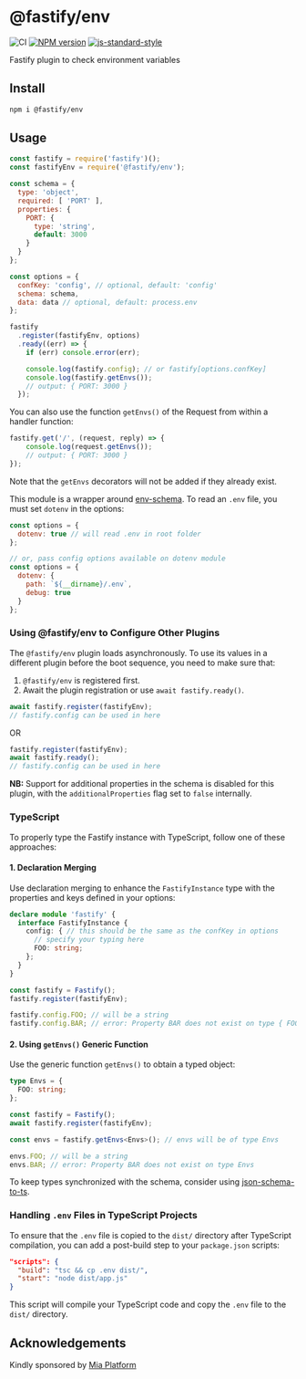 
# @fastify/env

![CI](https://github.com/fastify/fastify-env/workflows/CI/badge.svg)
[![NPM version](https://img.shields.io/npm/v/@fastify/env.svg?style=flat)](https://www.npmjs.com/package/@fastify/env)
[![js-standard-style](https://img.shields.io/badge/code%20style-standard-brightgreen.svg?style=flat)](https://standardjs.com/)

Fastify plugin to check environment variables

## Install

```bash
npm i @fastify/env
```

## Usage

```js
const fastify = require('fastify')();
const fastifyEnv = require('@fastify/env');

const schema = {
  type: 'object',
  required: [ 'PORT' ],
  properties: {
    PORT: {
      type: 'string',
      default: 3000
    }
  }
};

const options = {
  confKey: 'config', // optional, default: 'config'
  schema: schema,
  data: data // optional, default: process.env
};

fastify
  .register(fastifyEnv, options)
  .ready((err) => {
    if (err) console.error(err);

    console.log(fastify.config); // or fastify[options.confKey]
    console.log(fastify.getEnvs());
    // output: { PORT: 3000 }
  });
```

You can also use the function `getEnvs()` of the Request from within a handler function:

```js
fastify.get('/', (request, reply) => {
    console.log(request.getEnvs());
    // output: { PORT: 3000 }
});
```

Note that the `getEnvs` decorators will not be added if they already exist.

This module is a wrapper around [env-schema](https://www.npmjs.com/package/env-schema). To read an `.env` file, you must set `dotenv` in the options:

```js
const options = {
  dotenv: true // will read .env in root folder
};

// or, pass config options available on dotenv module
const options = {
  dotenv: {
    path: `${__dirname}/.env`,
    debug: true
  }
};
```

### Using @fastify/env to Configure Other Plugins

The `@fastify/env` plugin loads asynchronously. To use its values in a different plugin before the boot sequence, you need to make sure that:
1. `@fastify/env` is registered first.
2. Await the plugin registration or use `await fastify.ready()`.

```js
await fastify.register(fastifyEnv);
// fastify.config can be used in here
```

OR

```js
fastify.register(fastifyEnv);
await fastify.ready();
// fastify.config can be used in here
```

**NB:** Support for additional properties in the schema is disabled for this plugin, with the `additionalProperties` flag set to `false` internally.

### TypeScript

To properly type the Fastify instance with TypeScript, follow one of these approaches:

#### 1. Declaration Merging

Use declaration merging to enhance the `FastifyInstance` type with the properties and keys defined in your options:

```typescript
declare module 'fastify' {
  interface FastifyInstance {
    config: { // this should be the same as the confKey in options
      // specify your typing here
      FOO: string;
    };
  }
}

const fastify = Fastify();
fastify.register(fastifyEnv);

fastify.config.FOO; // will be a string
fastify.config.BAR; // error: Property BAR does not exist on type { FOO: string }
```

#### 2. Using `getEnvs()` Generic Function

Use the generic function `getEnvs()` to obtain a typed object:

```typescript
type Envs = {
  FOO: string;
};

const fastify = Fastify();
await fastify.register(fastifyEnv);

const envs = fastify.getEnvs<Envs>(); // envs will be of type Envs

envs.FOO; // will be a string
envs.BAR; // error: Property BAR does not exist on type Envs
```

To keep types synchronized with the schema, consider using [json-schema-to-ts](https://github.com/ThomasAribart/json-schema-to-ts).

### Handling `.env` Files in TypeScript Projects

To ensure that the `.env` file is copied to the `dist/` directory after TypeScript compilation, you can add a post-build step to your `package.json` scripts:

```json
"scripts": {
  "build": "tsc && cp .env dist/",
  "start": "node dist/app.js"
}
```

This script will compile your TypeScript code and copy the `.env` file to the `dist/` directory.

## Acknowledgements

Kindly sponsored by [Mia Platform](https://www.mia-platform.eu/)

